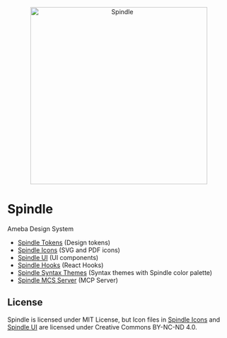 <p align="center">
  <img alt="Spindle" src="./docs/images/spindle-logo.png" width="400">
</p>

# Spindle

Ameba Design System

- [Spindle Tokens](packages/spindle-tokens) (Design tokens)
- [Spindle Icons](packages/spindle-icons) (SVG and PDF icons)
- [Spindle UI](packages/spindle-ui) (UI components)
- [Spindle Hooks](packages/spindle-hooks) (React Hooks)
- [Spindle Syntax Themes](packages/spindle-syntax-themes) (Syntax themes with Spindle color palette)
- [Spindle MCS Server](packages/spindle-mcp-server) (MCP Server)

## License

Spindle is licensed under MIT License, but Icon files in [Spindle Icons](https://github.com/openameba/spindle/tree/main/packages/spindle-icons#%E3%83%A9%E3%82%A4%E3%82%BB%E3%83%B3%E3%82%B9) and [Spindle UI](https://github.com/openameba/spindle/tree/main/packages/spindle-ui#%E3%83%A9%E3%82%A4%E3%82%BB%E3%83%B3%E3%82%B9) are licensed under Creative Commons BY-NC-ND 4.0.
